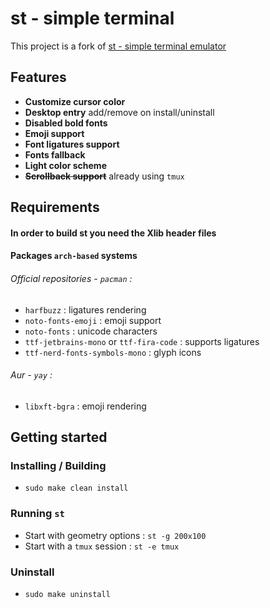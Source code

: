 # st - simple terminal

This project is a fork of [st - simple terminal emulator](https://st.suckless.org)

## Features

- **Customize cursor color**
- **Desktop entry** add/remove on install/uninstall
- **Disabled bold fonts**
- **Emoji support**
- **Font ligatures support**
- **Fonts fallback**
- **Light color scheme**
- ~~**Scrollback support**~~ already using `tmux`

## Requirements

#### In order to build st you need the Xlib header files

#### Packages `arch-based` systems

###### Official repositories - `pacman` :

- `harfbuzz` : ligatures rendering
- `noto-fonts-emoji` : emoji support
- `noto-fonts` : unicode characters
- `ttf-jetbrains-mono` or `ttf-fira-code` : supports ligatures
- `ttf-nerd-fonts-symbols-mono` : glyph icons

###### Aur - `yay` :

- `libxft-bgra` : emoji rendering

## Getting started

### Installing / Building

- `sudo make clean install`

### Running `st`

- Start with geometry options : `st -g 200x100`
- Start with a `tmux` session : `st -e tmux`

### Uninstall

- `sudo make uninstall`
